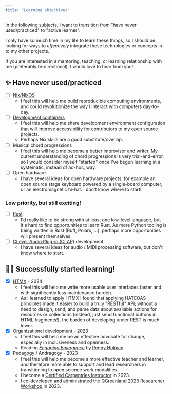 ```yaml
---
title: "Learning objectives"
---
```


In the following subjects, I want to transition from "have never used/practiced" to
"active learner".

I only have so much time in my life to learn these things, so I should be looking for
ways to _effectively_ integrate these technologies or concepts in to my other projects.

If you are interested in a mentoring, teaching, or learning relationship with me
(preferably bi-directional), I would love to hear from you!


## :sparkles: Have never used/practiced

- [ ] [Nix/NixOS](https://nixos.org/)
    - I feel this will help me build reproducible computing environments, and could
      revolutionize the way I interact with computers day-to-day.
- [ ] [Development containers](https://containers.dev/)
    - I feel this will help me share development environment configuration that will
      improve accessibility for contributors to my open source projects.
    - Perhaps Nix skills are a good substitute/overlap.
- [ ] Musical chord progressions
    - I feel this will help me become a better improvisor and writer. My current
      understanding of chord progressions is very trial-and-error, so I would consider
      myself "started" once I've begun learning in a systematic, instead of ad-hoc, way.
- [ ] Open hardware
    - I have several ideas for open hardware projects, for example an open source stage
      keyboard powered by a single-board computer, or an electromagnetic hi-hat. I don't
      know where to start!


### Low priority, but still exciting!

- [ ] [Rust](https://www.rust-lang.org/)
    - I'd really like to be strong with at least one low-level language, but it's hard
      to find opportunities to learn Rust. As more Python tooling is being written in
      Rust (Ruff, Polars, ...), perhaps more opportunities will present themselves.
- [ ] [CLever Audio Plug-in (CLAP)](https://en.wikipedia.org/wiki/CLever_Audio_Plug-in) development
    - I have several ideas for audio / MIDI processing software, but don't know where to
      start.


## :student: Successfully started learning!

- [x] [HTMX](https://htmx.org/) - 2024
    - I feel this will help me write more usable user interfaces faster and with
      significantly less maintenance burden.
    - As I learned to apply HTMX I found that applying HATEOAS principles made it easier
      to build a truly "RESTful" API; without a need to design, send, and parse data
      about available actions for resources or collections (instead, just send
      functional buttons in HTML fragments!), the burden of developing under REST is
      much lower.
- [x] Organizational development - 2023
    - I feel this will help me be an effective advocate for change, especially in
      inclusiveness and openness.
    - Reading [_Engaging Emergence_](https://peggyholman.com/papers/engaging-emergence/)
      by [Peggy Holman](https://peggyholman.com/)
- [x] Pedagogy / Andragogy - 2023
    - I feel this will help me become a more effective teacher and learner, and
      therefore more able to support and lead researchers in transitioning to open
      science work modalities.
    - I become a
      [Certified Carpentries Instructor](/my-work/other-roles/carpentries-instructor.html)
      in 2023.
    - I co-developed and administrated the
      [QGreenland 2023 Researcher Workshop](/my-work/projects/qgreenland-workshops/) in 2023.
